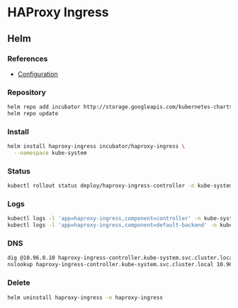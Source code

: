 # HAProxy Ingress

## Helm

### References

- [Configuration](https://github.com/helm/charts/tree/master/incubator/haproxy-ingress#configuration)

### Repository

```sh
helm repo add incubator http://storage.googleapis.com/kubernetes-charts-incubator
helm repo update
```

### Install

```sh
helm install haproxy-ingress incubator/haproxy-ingress \
  --namespace kube-system
```

### Status

```sh
kubectl rollout status deploy/haproxy-ingress-controller -n kube-system
```

### Logs

```sh
kubectl logs -l 'app=haproxy-ingress,component=controller' -n kube-system -f
kubectl logs -l 'app=haproxy-ingress,component=default-backend' -n kube-system -f
```

### DNS

```sh
dig @10.96.0.10 haproxy-ingress-controller.kube-system.svc.cluster.local +short
nslookup haproxy-ingress-controller.kube-system.svc.cluster.local 10.96.0.10
```

### Delete

```sh
helm uninstall haproxy-ingress -n haproxy-ingress
```
